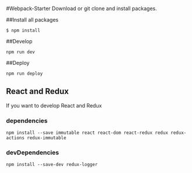 #Webpack-Starter
Download or git clone and install packages.

##Install all packages
``` text
$ npm install
```

##Develop
``` text
npm run dev
```

##Deploy
``` text
npm run deploy
```

## React and Redux 
If you want to develop React and Redux

### dependencies
``` text
npm install --save immutable react react-dom react-redux redux redux-actions redux-immutable
```
### devDependencies
``` text
npm install --save-dev redux-logger
```
